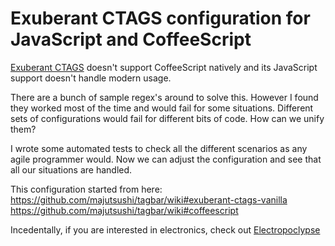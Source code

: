 # Exuberant CTAGS configuration for JavaScript and CoffeeScript

[Exuberant CTAGS](http://ctags.sourceforge.net) doesn't support CoffeeScript
natively and its JavaScript support doesn't handle modern usage.

There are a bunch of sample regex's around to solve this. However I found
they worked most of the time and would fail for some situations. Different sets of 
configurations would fail for different bits of code. How can we unify them?

I wrote some automated tests to check all the different scenarios as any
agile programmer would.  Now we can adjust the configuration and see that
all our situations are handled.

This configuration started from here:
  https://github.com/majutsushi/tagbar/wiki#exuberant-ctags-vanilla
  https://github.com/majutsushi/tagbar/wiki#coffeescript

Incedentally, if you are interested in electronics, check out [Electropoclypse](http://electropocalypse.com)
